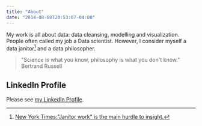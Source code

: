 ```yaml
---
title: "About"
date: "2014-08-08T20:53:07-04:00"
---
```


My work is all about data: data cleansing, modelling and visualization.  People often called my job a Data scientist.  However, I consider myself a data janitor[^1] and a data philosopher. 

[^1]:[New York Times:"Janitor work" is the main hurdle to insight.](http://www.nytimes.com/2014/08/18/technology/for-big-data-scientists-hurdle-to-insights-is-janitor-work.html?_r=0)
> "Science is what you know, philosophy is what you don't know."
> Bertrand Russell

## LinkedIn Profile

Please see [my LinkedIn Profile](https://hk.linkedin.com/in/christlc).


